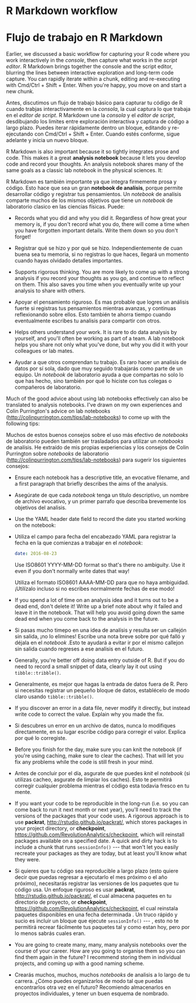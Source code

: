 
# R Markdown workflow
# Flujo de trabajo en R Markdown

Earlier, we discussed a basic workflow for capturing your R code where you work  interactively in the _console_, then capture what works in the _script editor_. R Markdown brings together the console and the script editor, blurring the lines between interactive exploration and long-term code capture. You can rapidly iterate within a chunk, editing and re-executing with Cmd/Ctrl + Shift + Enter. When you're happy, you move on and start a new chunk.

Antes, discutimos un flujo de trabajo básico para capturar tu código de R cuando trabjas interactivamente en la  _consola_, la cual captura lo que trabaja en el _editor de script_. R Markdown une la _consola_ y el _editor de script_, desdibujando los limites entre exploración interactiva y captura de código a largo plazo. Puedes iterar rápidamente dentro un bloque, editando y re-ejecutando con Cmd/Ctrl + Shift + Enter. Cuando estés conforme, sigue adelante y inicia un nuevo bloque.

R Markdown is also important because it so tightly integrates prose and code. This makes it a great __analysis notebook__ because it lets you develop code and record your thoughts. An analysis notebook shares many of the same goals as a classic lab notebook in the physical sciences. It:

R Markdown es también importante ya que integra firmemente prosa y código. Esto hace que sea un gran __notebook de analísis__, porque permite desarrollar código y registrar tus pensamientos. Un *notebook* de analísis comparte muchos de los mismos objetivos que tiene un *notebook* de laboratorio clasico en las ciencias físicas. Puede:

*   Records what you did and why you did it. Regardless of how great your
    memory is, if you don't record what you do, there will come a time when
    you have forgotten important details. Write them down so you don't forget!

*   Registrar qué se hizo y por qué se hizo. Independientemente de cuan buena sea tu        memoria, si no registras lo que haces, llegará un momento cuando hayas olvidado        detalles importantes.

*   Supports rigorous thinking. You are more likely to come up with a strong
    analysis if you record your thoughts as you go, and continue to reflect
    on them. This also saves you time when you eventually write up your
    analysis to share with others.

*   Apoyar el pensamiento riguroso. Es mas probable que logres un análisis fuerte si       registras tus pensamientos mientras avanzas, y continuas reflexionando sobre           ellos. Esto también te ahorra tiempo cuando eventualmente escribes tu analisis         para compartir con otros.

*   Helps others understand your work. It is rare to do data analysis by
    yourself, and you'll often be working as part of a team. A lab notebook
    helps you share not only what you've done, but why you did it with your
    colleagues or lab mates.
    
*   Ayudar a que otros comprendan tu trabajo. Es raro hacer un analisis de datos por sí     sola, dado que muy seguido trabajarás como parte de un equipo. Un *notebook* de        laboratorio ayuda a que compartas no solo lo que has hecho, sino también por qué       lo hiciste con tus colegas o compañeros de laboratorio.    

Much of the good advice about using lab notebooks effectively can also be translated to analysis notebooks. I've drawn on my own experiences and Colin Purrington's advice on lab notebooks (<http://colinpurrington.com/tips/lab-notebooks>) to come up with the following tips:

Muchos de estos buenos consejos sobre el uso más efectivo de *notebooks* de laboratorio pueden también ser trasladados para utilizar un *notebooks* de analísis. He extraído de mis propias experiencias y los consejos de Colin Purrington sobre *notebooks* de laboratorio (<http://colinpurrington.com/tips/lab-notebooks>) para sugerir los siguientes consejos:


*   Ensure each notebook has a descriptive title, an evocative filename, and a
    first paragraph that briefly describes the aims of the analysis.

*   Asegúrate de que cada *notebook* tenga un titulo descriptivo, un nombre de archivo     evocativo, y un primer parrafo que describa brevemente los objetivos del analisis.

*   Use the YAML header date field to record the date you started working on the
    notebook:
*   Utiliza el campo para fecha del encabezado YAML para registrar la fecha en la que      comienzas a trabajar en el *notebook*:     

    ```yaml
    date: 2016-08-23
    ```

    Use ISO8601 YYYY-MM-DD format so that's there no ambiguity. Use it
    even if you don't normally write dates that way!
    
    Utiliza el formato ISO8601 AAAA-MM-DD para que no haya ambiguidad. ¡Utilízalo          incluso si no escribes normalmente fechas de ese modo!
    
    
*   If you spend a lot of time on an analysis idea and it turns out to be a
    dead end, don't delete it! Write up a brief note about why it failed and
    leave it in the notebook. That will help you avoid going down the same
    dead end when you come back to the analysis in the future.

*   Si pasas mucho timepo en una idea de analísis y resulta ser un callejón sin            salida, ¡no lo elimines!  Escribe una nota breve sobre por qué falló y déjala en       el *notebook* .Esto te ayudará a evitar ir por el mismo callejon sin salida cuando     regreses a ese analisis  en el futuro.    

*   Generally, you're better off doing data entry outside of R. But if you 
    do need to record a small snippet of data, clearly lay it out using
    `tibble::tribble()`.
    
*   Generalmente, es mejor que hagas la entrada de datos fuera de R. Pero si necesitas     registrar un pequeño bloque de datos, establécelo de modo claro usando                 `tibble::tribble()`.    

*   If you discover an error in a data file, never modify it directly, but
    instead write code to correct the value. Explain why you made the fix.

*   Si descubres un error en un archivo de datos, nunca lo modifiques directamente, 
    en su lugar escribe código para corregir el valor. Explica por qué lo corregiste.    

*   Before you finish for the day, make sure you can knit the notebook
    (if you're using caching, make sure to clear the caches). That will
    let you fix any problems while the code is still fresh in your mind.
    
*   Antes de concluir por el día, asgurate de que puedes *knit* el *notebook* (si          utilizas cacheo, asgurate de limpiar los caches). Esto te permitirá corregir           cualquier problema mientras el código esta todavia fresco en tu mente.       

*   If you want your code to be reproducible in the long-run (i.e. so you can
    come back to run it next month or next year), you'll need to track the
    versions of the packages that your code uses. A rigorous approach is to use
    __packrat__, <http://rstudio.github.io/packrat/>, which stores packages 
    in your project directory, or __checkpoint__,
    <https://github.com/RevolutionAnalytics/checkpoint>, which will reinstall
    packages available on a specified date. A quick and dirty hack is to include
    a chunk that runs `sessionInfo()` --- that won't let you easily recreate 
    your packages as they are today, but at least you'll know what they were.
    
*   Si quieres que tu código sea reproducible a largo plazo (esto quiere decir que        puedas regresar a ejecutarlo el mes próximo o el año próximo), necesitarás            registrar las versiones de los paquetes que tu código usa. Un enfoque riguroso es     usar __packrat__, <http://rstudio.github.io/packrat/>, el cual almacena paquetes      en tu directorio de proyecto, or __checkpoint__,                                     <https://github.com/RevolutionAnalytics/checkpoint>, el cual reinstala paquetes        disponibles en una fecha determinada .  Un truco rápido y sucio es incluir un         bloque que ejecute `sessionInfo()` --- , esto no te permitirá recrear fácilmente      tus paquetes tal y como estan hoy, pero por lo menos sabrás cuales eran.    

*   You are going to create many, many, many analysis notebooks over the course
    of your career. How are you going to organise them so you can find them
    again in the future? I recommend storing them in individual projects,
    and coming up with a good naming scheme.
    
*   Crearás muchos, muchos, muchos *notebooks* de analisis a lo largo de tu carrera.      ¿Cómo puedes organizarlos de modo tal que puedas encontrarlos otra vez en el          futuro? Recomiendo almacenarlos en proyectos individuales, y tener un buen            esquema de nombrado.     
